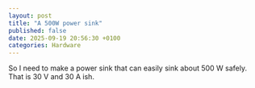 ```yaml
---
layout: post
title: "A 500W power sink"
published: false
date: 2025-09-19 20:56:30 +0100
categories: Hardware
---
```


So I need to make a power sink that can easily sink about 500 W safely. That is 30 V and 30 A ish.

